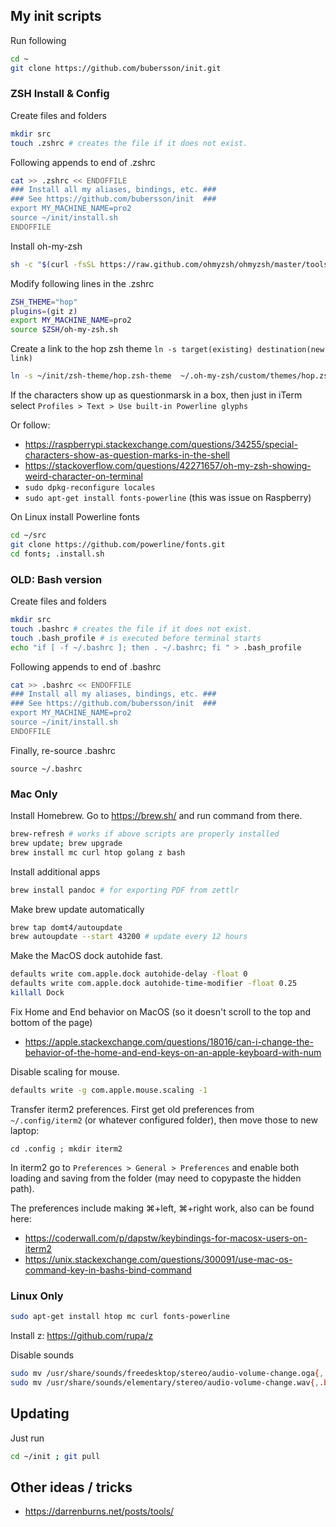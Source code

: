 ## My init scripts

Run following
```sh
cd ~
git clone https://github.com/bubersson/init.git
```

### ZSH Install & Config

Create files and folders
```sh
mkdir src
touch .zshrc # creates the file if it does not exist. 
```

Following appends to end of .zshrc
```sh
cat >> .zshrc << ENDOFFILE
### Install all my aliases, bindings, etc. ###
### See https://github.com/bubersson/init  ###
export MY_MACHINE_NAME=pro2
source ~/init/install.sh
ENDOFFILE
```

Install oh-my-zsh
```sh
sh -c "$(curl -fsSL https://raw.github.com/ohmyzsh/ohmyzsh/master/tools/install.sh)"
```

Modify following lines in the .zshrc
```sh
ZSH_THEME="hop"
plugins=(git z)
export MY_MACHINE_NAME=pro2
source $ZSH/oh-my-zsh.sh
```

Create a link to the hop zsh theme `ln -s target(existing) destination(new link)`
```sh
ln -s ~/init/zsh-theme/hop.zsh-theme  ~/.oh-my-zsh/custom/themes/hop.zsh-theme
```

If the characters show up as questionmarsk in a box, then just in iTerm select
`Profiles > Text > Use built-in Powerline glyphs`

Or follow:
- https://raspberrypi.stackexchange.com/questions/34255/special-characters-show-as-question-marks-in-the-shell
- https://stackoverflow.com/questions/42271657/oh-my-zsh-showing-weird-character-on-terminal
- `sudo dpkg-reconfigure locales`
- `sudo apt-get install fonts-powerline`
(this was issue on Raspberry)


On Linux install Powerline fonts
```sh
cd ~/src
git clone https://github.com/powerline/fonts.git
cd fonts; .install.sh
```

### OLD: Bash version

Create files and folders
```sh
mkdir src
touch .bashrc # creates the file if it does not exist. 
touch .bash_profile # is executed before terminal starts
echo "if [ -f ~/.bashrc ]; then . ~/.bashrc; fi " > .bash_profile
```

Following appends to end of .bashrc
```sh
cat >> .bashrc << ENDOFFILE
### Install all my aliases, bindings, etc. ###
### See https://github.com/bubersson/init  ###
export MY_MACHINE_NAME=pro2
source ~/init/install.sh
ENDOFFILE
```

Finally, re-source .bashrc
```
source ~/.bashrc
```


### Mac Only

Install Homebrew.
Go to https://brew.sh/ and run command from there. 
```sh
brew-refresh # works if above scripts are properly installed
brew update; brew upgrade
brew install mc curl htop golang z bash
```

Install additional apps
```sh
brew install pandoc # for exporting PDF from zettlr
```

Make brew update automatically
```sh
brew tap domt4/autoupdate
brew autoupdate --start 43200 # update every 12 hours
```

Make the MacOS dock autohide fast.
```sh
defaults write com.apple.dock autohide-delay -float 0
defaults write com.apple.dock autohide-time-modifier -float 0.25
killall Dock
```

Fix Home and End behavior on MacOS (so it doesn't scroll to the top and bottom of the page)
* https://apple.stackexchange.com/questions/18016/can-i-change-the-behavior-of-the-home-and-end-keys-on-an-apple-keyboard-with-num

Disable scaling for mouse.
```sh
defaults write -g com.apple.mouse.scaling -1
```

Transfer iterm2 preferences. First get old preferences from `~/.config/iterm2` (or whatever configured folder), then move those to new laptop:
```
cd .config ; mkdir iterm2
```
In iterm2 go to `Preferences > General > Preferences` and enable both loading and saving from the folder (may need to copypaste the hidden path).

The preferences include making ⌘+left, ⌘+right work, also can be found here:
* https://coderwall.com/p/dapstw/keybindings-for-macosx-users-on-iterm2
* https://unix.stackexchange.com/questions/300091/use-mac-os-command-key-in-bashs-bind-command



### Linux Only
```sh
sudo apt-get install htop mc curl fonts-powerline
```
Install z: https://github.com/rupa/z


Disable sounds
```sh
sudo mv /usr/share/sounds/freedesktop/stereo/audio-volume-change.oga{,.backup}
sudo mv /usr/share/sounds/elementary/stereo/audio-volume-change.wav{,.backup}
```

## Updating

Just run 
```sh
cd ~/init ; git pull
```

## Other ideas / tricks
* https://darrenburns.net/posts/tools/

